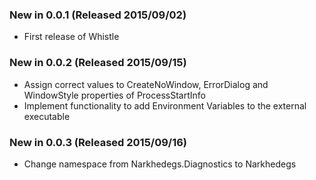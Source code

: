 ### New in 0.0.1 (Released 2015/09/02)
* First release of Whistle

### New in 0.0.2 (Released 2015/09/15)
* Assign correct values to CreateNoWindow, ErrorDialog and WindowStyle properties of ProcessStartInfo
* Implement functionality to add Environment Variables to the external executable

### New in 0.0.3 (Released 2015/09/16)
* Change namespace from Narkhedegs.Diagnostics to Narkhedegs